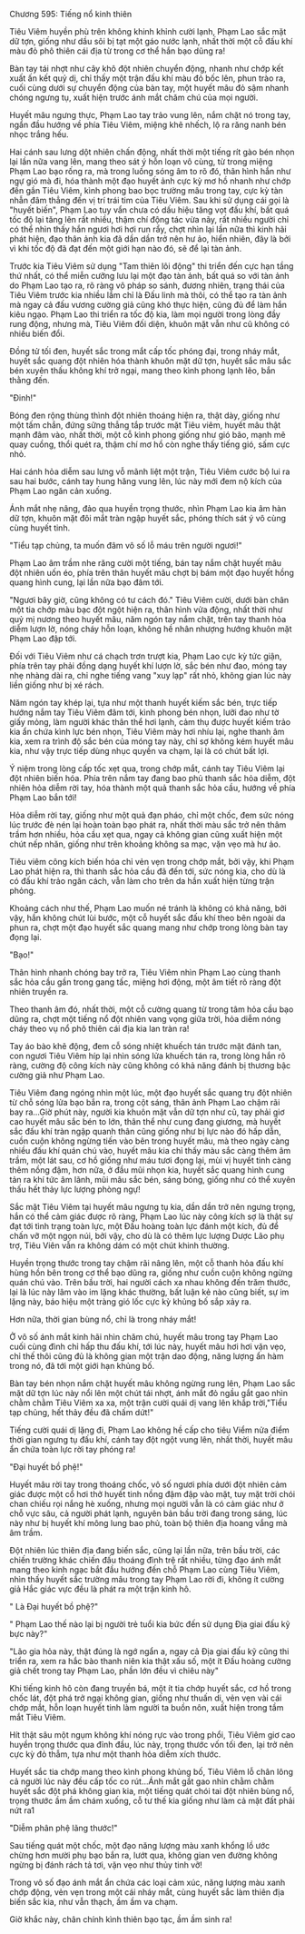 




Chương 595: Tiếng nổ kinh thiên


Tiêu Viêm huyền phù trên không khinh khỉnh cười lạnh, Phạm Lao sắc mặt dữ tợn, giống như dầu sôi bị tạt một gáo nước lạnh, nhất thời một cỗ đấu khí màu đỏ phô thiên cái địa từ trong cơ thể hắn bạo dũng ra!

Bàn tay tái nhợt như cây khô đột nhiên chuyển động, nhanh như chớp kết xuất ấn kết quỷ dị, chỉ thấy một trận đấu khí màu đỏ bốc lên, phun trào ra, cuối cùng dưới sự chuyển động của bàn tay, một huyết mâu đỏ sậm nhanh chóng ngưng tụ, xuất hiện trước ánh mắt chăm chú của mọi người.

Huyết mâu ngưng thực, Phạm Lao tay trảo vung lên, nắm chặt nó trong tay, ngẩn đầu hướng về phía Tiêu Viêm, miệng khẽ nhếch, lộ ra răng nanh bén nhọc trắng hếu.

Hai cánh sau lưng dột nhiên chấn động, nhất thời một tiếng rít gào bén nhọn lại lần nữa vang lên, mang theo sát ý hỗn loạn vô cùng, từ trong miệng Phạm Lao bạo rống ra, mà trong luồng sóng âm to rõ đó, thân hình hắn như ngự gió mà đi, hóa thành một đạo huyết ảnh cực kỳ mơ hồ nhanh như chớp đến gần Tiêu Viêm, kình phong bao bọc trường mâu trong tay, cực kỳ tàn nhẫn đâm thẳng đến vị trí trái tim của Tiêu Viêm. Sau khi sử dụng cái gọi là "huyết biến", Phạm Lao tuy vẩn chưa có dấu hiệu tăng vọt đấu khí, bất quá tốc độ lại tăng lên rất nhiều, thậm chí động tác vừa nãy, rất nhiều người chỉ có thể nhìn thấy hắn ngươi hơi hơi run rẩy, chợt nhìn lại lần nữa thì kinh hãi phát hiện, đạo thân ảnh kia đã dần dần trở nên hư ảo, hiển nhiên, đây là bởi vì khi tốc độ đã đạt đến một giới hạn nào đó, sẽ để lại tàn ảnh.

Trước kia Tiêu Viêm sử dụng "Tam thiên lôi động" thi triển đến cực hạn tầng thứ nhất, có thể miễn cưỡng lưu lại một đạo tàn ảnh, bất quá so với tàn ảnh do Phạm Lao tạo ra, rõ ràng vô pháp so sánh, đương nhiên, trạng thái của Tiêu Viêm trước kia nhiều lắm chỉ là Đấu linh mà thôi, có thể tạo ra tàn ảnh mà ngay cả đấu vương cường giả cũng khó thực hiện, cũng đủ để làm hắn kiêu ngạo. Phạm Lao thi triển ra tốc độ kia, làm mọi người trong lòng đầy rung động, nhưng mà, Tiêu Viêm đối diện, khuôn mặt vẫn như cũ không có nhiều biến đổi.

Đồng tử tối đen, huyết sắc trong mắt cấp tốc phóng đại, trong nháy mắt, huyết sắc quang đột nhiên hóa thành khuôn mặt dữ tợn, huyết sắc mâu sắc bén xuyên thấu không khí trở ngại, mang theo kình phong lạnh lẽo, bắn thằng đến.

"Đinh!"

Bóng đen rộng thùng thình đột nhiên thoáng hiện ra, thật dày, giống như một tấm chắn, đứng sững thẳng tắp trước mặt Tiêu viêm, huyết mâu thật mạnh đâm vào, nhất thời, một cỗ kình phong giống như gió bão, mạnh mẽ quay cuồng, thổi quét ra, thậm chí mơ hồ còn nghe thấy tiếng gió, sấm cực nhỏ.

Hai cánh hỏa diễm sau lưng vỗ mãnh liệt một trận, Tiêu Viêm cước bộ lui ra sau hai bước, cánh tay hung hăng vung lên, lúc này mới đem nộ kích của Phạm Lao ngăn cản xuống.

Ánh mắt nhẹ nâng, đảo qua huyền trọng thước, nhìn Phạm Lao kia âm hàn dữ tợn, khuôn mặt đôi mắt tràn ngập huyết sắc, phóng thích sát ý vô cùng cùng huyết tinh.

"Tiểu tạp chủng, ta muốn đâm vô số lỗ máu trên người ngươi!"

Phạm Lao âm trầm nhe răng cười một tiếng, bán tay nắm chặt huyết mâu đột nhiên uốn éo, phía trên thân huyết mâu chợt bị bám một đạo huyết hồng quang hình cung, lại lần nữa bạo đâm tới.

"Ngươi bây giờ, cũng không có tư cách đó." Tiêu Viêm cười, dưới bàn chân một tia chớp màu bạc đột ngột hiện ra, thân hình vửa động, nhất thời như quỷ mị nương theo huyết mâu, năm ngón tay nắm chặt, trên tay thanh hỏa diễm lượn lờ, nóng cháy hỗn loạn, không hề nhân nhượng hướng khuôn mặt Phạm Lao đập tới.

Đối với Tiêu Viêm như cá chạch trơn trượt kia, Phạm Lao cực kỳ tức giận, phía trên tay phải đồng dạng huyết khí lượn lờ, sắc bén như đao, móng tay nhẹ nhàng dài ra, chỉ nghe tiếng vang "xuy lạp" rất nhỏ, không gian lúc này liền giống như bị xé rách.

Năm ngón tay khép lại, tựa như một thanh huyết kiếm sắc bén, trực tiếp hướng nắm tay Tiêu Viêm đâm tới, kình phong bén nhọn, lưỡi đao như tờ giấy mỏng, làm người khác thân thể hơi lạnh, cảm thụ được huyết kiếm trảo kia ẩn chứa kình lực bén nhọn, Tiêu Viêm mày hơi nhíu lại, nghe thanh âm kia, xem ra trình độ sắc bén của móng tay này, chỉ sợ không kém huyết mâu kia, như vậy trực tiếp dùng nhục quyền va chạm, lại là có chút bất lợi.

Ý niệm trong lòng cấp tốc xẹt qua, trong chớp mắt, cánh tay Tiêu Viêm lại đột nhiên biến hóa. Phía trên nắm tay đang bao phủ thanh sắc hỏa diễm, đột nhiên hỏa diễm rời tay, hóa thành một quả thanh sắc hỏa cầu, hướng về phía Phạm Lao bắn tới!

Hỏa diễm rời tay, giống như một quả đạn pháo, chỉ một chốc, đem sức nóng lúc trước đè nén lại hoàn toàn bạo phát ra, nhất thời màu sắc trở nên thâm trầm hơn nhiều, hỏa cầu xẹt qua, ngay cả không gian cũng xuất hiện một chút nếp nhăn, giống như trên khoảng không sa mạc, vặn vẹo mà hư ảo.

Tiêu viêm công kích biến hóa chỉ vẻn vẹn trong chớp mắt, bởi vậy, khi Phạm Lao phát hiện ra, thì thanh sắc hỏa cầu đã đến tới, sức nóng kia, cho dù là có đấu khí trảo ngăn cách, vẫn làm cho trên da hắn xuất hiện từng trận phỏng.

Khoảng cách như thế, Phạm Lao muốn né tránh là không có khả năng, bởi vậy, hắn không chút lùi bước, một cỗ huyết sắc đấu khí theo bên ngoài da phun ra, chợt một đạo huyết sắc quang mang như chớp trong lòng bàn tay đọng lại.

"Bạo!"

Thân hình nhanh chóng bay trở ra, Tiêu Viêm nhìn Phạm Lao cùng thanh sắc hỏa cầu gần trong gang tấc, miệng hơi động, một âm tiết rõ ràng đột nhiên truyền ra.

Theo thanh âm đó, nhất thời, một cỗ cường quang từ trong tâm hỏa cầu bạo dũng ra, chợt một tiếng nổ đột nhiên vang vọng giữa trời, hỏa diễm nóng cháy theo vụ nổ phô thiên cái địa kia lan tràn ra!

Tay áo bào khẽ động, đem cỗ sóng nhiệt khuếch tán trước mặt đánh tan, con ngươi Tiêu Viêm híp lại nhìn sóng lửa khuếch tán ra, trong lòng hắn rõ ràng, cường độ công kích này cũng không có khả năng đánh bị thương bậc cường giả như Phạm Lao.

Tiêu Viêm đang ngóng nhìn một lúc, một đạo huyết sắc quang trụ đột nhiên từ chỗ sóng lửa bạo bắn ra, trong cột sáng, thân ảnh Phạm Lao chậm rãi bay ra…Giờ phút này, người kia khuôn mặt vẫn dữ tợn như cũ, tay phải giơ cao huyết mâu sắc bén to lớn, thân thể như cung đang giương, mà huyết sắc đấu khí tràn ngập quanh thân cũng giống như bị lực nào đó hấp dẫn, cuồn cuộn không ngừng tiến vào bên trong huyết mâu, mà theo ngày càng nhiều đấu khí quán chú vào, huyết mâu kia chỉ thấy màu sắc càng thêm âm trầm, một lát sau, cơ hồ giống như máu tươi đọng lại, mùi vị huyết tinh càng thêm nồng đậm, hơn nữa, ở đầu mũi nhọn kia, huyết sắc quang hình cung tản ra khí tức âm lãnh, mũi mâu sắc bén, sáng bóng, giống như có thể xuyên thấu hết thảy lực lượng phòng ngự!

Sắc mặt Tiêu Viêm tại huyết mâu ngưng tụ kia, dần dần trở nên ngưng trọng, hắn có thể cảm giác được rõ ràng, Phạm Lao lúc này công kích sợ là thật sự đạt tới tình trạng toàn lực, một Đấu hoàng toàn lực đánh một kích, đủ để chấn vỡ một ngọn núi, bởi vậy, cho dù là có thêm lực lượng Dược Lão phụ trợ, Tiêu Viên vẫn ra không dám có một chút khinh thường.

Huyền trọng thước trong tay chậm rãi nâng lên, một cỗ thanh hỏa đấu khí hùng hồn bên trong cơ thể bạo dũng ra, giống như cuồn cuộn không ngừng quán chú vào. Trên bầu trời, hai người cách xa nhau không đến trăm thước, lại là lúc này lâm vào im lặng khác thường, bất luận kẻ nào cũng biết, sự im lặng này, báo hiệu một tràng gió lốc cực kỳ khủng bố sắp xảy ra.

Hơn nữa, thời gian bùng nổ, chỉ là trong nháy mắt!

Ở vô số ánh mắt kinh hãi nhìn chăm chú, huyết mâu trong tay Phạm Lao cuối cùng đình chỉ hấp thu đấu khí, tới lúc này, huyết mâu hơi hơi vặn vẹo, chỉ thế thôi cũng đủ là không gian một trận dao động, năng lượng ẩn hàm trong nó, đã tới một giới hạn khủng bố.

Bàn tay bén nhọn nắm chặt huyết mâu không ngừng rung lên, Phạm Lao sắc mặt dữ tợn lúc này nổi lên một chút tái nhợt, ánh mắt đỏ ngầu gắt gao nhìn chằm chằm Tiêu Viêm xa xa, một trận cười quái dị vang lên khắp trời,"Tiểu tạp chủng, hết thảy đều đã chấm dứt!"

Tiếng cười quái dị lặng đi, Phạm Lao không hề cấp cho tiêu Viểm nửa điểm thời gian ngưng tụ đấu khí, cánh tay đột ngột vung lên, nhất thời, huyết mâu ẩn chứa toàn lực rời tay phóng ra!

"Đại huyết bồ phệ!"

Huyết mâu rời tay trong thoáng chốc, vô số ngươi phía dưới đột nhiên cảm giác được một cổ hơi thở huyết tinh nồng đậm đập vào mặt, tuy mặt trời chói chan chiếu rọi nắng hè xuống, nhưng mọi người vẫn là có cảm giác như ở chỗ vực sâu, cả người phát lạnh, nguyên bản bầu trời đang trong sáng, lúc này như bị huyết khí mông lung bao phủ, toàn bộ thiên địa hoang vắng mà âm trầm.

Đột nhiên lúc thiên địa đang biến sắc, cũng lại lần nữa, trên bầu trời, các chiến trường khác chiến đấu thoáng đình trệ rất nhiều, từng đạo ánh mắt mang theo kinh ngạc bắt đầu hướng đến chỗ Phạm Lao cùng Tiêu Viêm, nhìn thấy huyết sắc trường mâu trong tay Phạm Lao rời đi, không ít cường giả Hắc giác vực đều là phát ra một trận kinh hô.

" Là Đại huyết bồ phệ?"

" Phạm Lao thế nào lại bị người trẻ tuổi kia bức đến sử dụng Địa giai đấu kỹ bực này?"

"Lão gia hỏa này, thật đúng là ngớ ngẩn a, ngay cả Địa giai đấu kỹ cũng thi triển ra, xem ra hắc bào thanh niên kia thật xấu số, một ít Đấu hoàng cường giả chết trong tay Phạm Lao, phần lớn đều vì chiêu này"

Khi tiếng kinh hô còn đang truyền bá, một ít tia chớp huyết sắc, cơ hồ trong chốc lát, đột phá trở ngại không gian, giống như thuấn di, vẻn vẹn vài cái chớp mắt, hỗn loạn huyết tinh làm người ta buồn nôn, xuất hiện trong tầm mắt Tiêu Viêm.

Hít thật sâu một ngụm không khí nóng rực vào trong phổi, Tiêu Viêm giơ cao huyền trọng thước qua đỉnh đầu, lúc này, trọng thước vốn tối đen, lại trở nên cực kỳ đỏ thẫm, tựa như một thanh hỏa diễm xích thước.

Huyết sắc tia chớp mang theo kình phong khủng bố, Tiêu Viêm lỗ chân lông cả người lúc này đều cấp tốc co rút…Ánh mắt gắt gao nhìn chằm chằm huyết sắc đột phá không gian kia, một tiếng quát chói tai đột nhiên bùng nổ, trọng thước ầm ầm chám xuống, cỗ tư thế kia giống như làm cả mặt đất phải nứt ra1

"Diễm phân phệ lãng thước!"

Sau tiếng quát một chốc, một đạo năng lượng màu xanh khổng lồ ước chừng hơn mười phụ bạo bắn ra, lướt qua, không gian ven đường không ngừng bị đánh rách tả tơi, vặn vẹo như thủy tinh vỡ!

Trong vô số đạo ánh mắt ẩn chứa các loại cảm xúc, năng lượng màu xanh chớp động, vẻn vẹn trong một cái nháy mắt, cùng huyết sắc làm thiên địa biến sắc kia, như vẫn thạch, ầm ầm va chạm.

Giờ khắc này, chân chính kình thiên bạo tạc, ầm ầm sinh ra!





